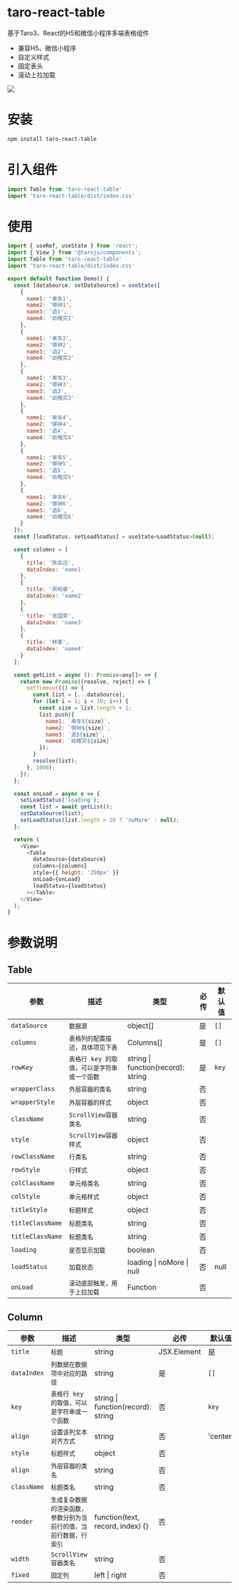 
# taro-react-table

基于Taro3、React的H5和微信小程序多端表格组件
- 兼容H5、微信小程序
- 自定义样式
- 固定表头
- 滚动上拉加载

![](https://raw.githubusercontent.com/qiuweikangdev/taro-react-table/master/images/demo.gif)


# 安装
```bash
npm install taro-react-table
````
# 引入组件
```js
import Table from 'taro-react-table'
import 'taro-react-table/dist/index.css'
```
# 使用
```js
import { useRef, useState } from 'react';
import { View } from '@tarojs/components';
import Table from 'taro-react-table'
import 'taro-react-table/dist/index.css'

export default function Demo() {
  const [dataSource, setDataSource] = useState([
    {
      name1: '单车1',
      name2: '够钟1',
      name3: '追1',
      name4: '幼稚完1'
    },
    {
      name1: '单车2',
      name2: '够钟2',
      name3: '追2',
      name4: '幼稚完2'
    },
    {
      name1: '单车3',
      name2: '够钟3',
      name3: '追3',
      name4: '幼稚完3'
    },
    {
      name1: '单车4',
      name2: '够钟4',
      name3: '追4',
      name4: '幼稚完4'
    },
    {
      name1: '单车5',
      name2: '够钟5',
      name3: '追5',
      name4: '幼稚完5'
    },
    {
      name1: '单车6',
      name2: '够钟6',
      name3: '追6',
      name4: '幼稚完6'
    }
  ]);
  const [loadStatus, setLoadStatus] = useState<LoadStatus>(null);

  const columns = [
    {
      title: '陈奕迅',
      dataIndex: 'name1'
    },
    {
      title: '周柏豪',
      dataIndex: 'name2'
    },
    {
      title: '张国荣',
      dataIndex: 'name3'
    },
    {
      title: '林峯',
      dataIndex: 'name4'
    }
  ];

  const getList = async (): Promise<any[]> => {
    return new Promise((resolve, reject) => {
      setTimeout(() => {
        const list = [...dataSource];
        for (let i = 1; i < 10; i++) {
          const size = list.length + 1;
          list.push({
            name1: `单车${size}`,
            name2: `够钟${size}`,
            name3: `追${size}`,
            name4: `幼稚完${size}`
          });
        }
        resolve(list);
      }, 1000);
    });
  };

  const onLoad = async e => {
    setLoadStatus('loading');
    const list = await getList();
    setDataSource(list);
    setLoadStatus(list.length > 20 ? 'noMore' : null);
  };

  return (
    <View>
      <Table
        dataSource={dataSource}
        columns={columns}
        style={{ height: '250px' }}
        onLoad={onLoad}
        loadStatus={loadStatus}
      ></Table>
    </View>
  );
}

```

# 参数说明

## Table

| 参数             | 描述                                        | 类型                               | 必传 | 默认值 |
| ---------------- | ------------------------------------------- | ---------------------------------- | ---- | ------ |
| `dataSource`     | `数据源`                                    | object[]                           | 是   | `[]`   |
| `columns`        | `表格列的配置描述，具体项见下表`            | Columns[]                          | 是   | `[]`   |
| `rowKey`         | `表格行 key 的取值，可以是字符串或一个函数` | string \| function(record): string | 是   | `key`  |
| `wrapperClass`   | `外层容器的类名`                            | string                             | 否   |        |
| `wrapperStyle`   | `外层容器的样式`                            | object                             | 否   |        |
| `className`      | `ScrollView容器类名`                        | string                             | 否   |        |
| `style`          | `ScrollView容器样式`                        | object                             | 否   |        |
| `rowClassName`   | `行类名`                                    | string                             | 否   |        |
| `rowStyle`       | `行样式`                                    | object                             | 否   |        |
| `colClassName`   | `单元格类名`                                | string                             | 否   |        |
| `colStyle`       | `单元格样式`                                | object                             | 否   |        |
| `titleStyle`     | `标题样式`                                  | object                             | 否   |        |
| `titleClassName` | `标题类名`                                  | string                             | 否   |        |
| `titleClassName` | `标题类名`                                  | string                             | 否   |        |
| `loading`        | `是否显示加载`                              | boolean                            | 否   |        |
| `loadStatus`     | `加载状态`                                  | loading \| noMore \| null          | 否   | null   |
| `onLoad`         | `滚动底部触发，用于上拉加载`                | Function                           | 否   |        |



## Column

| 参数        | 描述                                                         | 类型                               | 必传        | 默认值   |
| ----------- | ------------------------------------------------------------ | ---------------------------------- | ----------- | -------- |
| `title`     | `标题`                                                       | string                             | JSX.Element | 是       |
| `dataIndex` | `列数据在数据项中对应的路径`                                 | string                             | 是          | `[]`     |
| `key`       | `表格行 key 的取值，可以是字符串或一个函数`                  | string \| function(record): string | 否          | `key`    |
| `align`     | `设置该列文本对齐方式`                                       | string                             | 否          | 'center' |
| `style`     | `标题样式`                                                   | object                             | 否          |          |
| `align`     | `外层容器的类名`                                             | string                             | 否          |          |
| `className` | `标题类名`                                                   | string                             | 否          |          |
| `render`    | `生成复杂数据的渲染函数，参数分别为当前行的值，当前行数据，行索引` | function(text, record, index) {}   | 否          |          |
| `width`     | `ScrollView容器类名`                                         | string                             | 否          |          |
| `fixed`     | `固定列`                                                     | left \| right                      | 否          |          |

